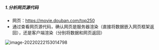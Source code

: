 ##### 1.分析网页源代码

- 网页：https://movie.douban.com/top250
- 通过查看网页源代码，确认网页是服务器渲染（直接将数据嵌入网页框架返回），还是客户端渲染（分别将数据和网页返回）

![image-20220222153014798](https://tva1.sinaimg.cn/large/e6c9d24egy1gzmbwg0rfrj21i30u0462.jpg)